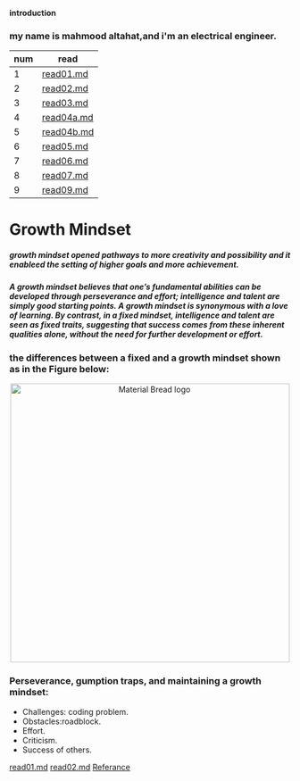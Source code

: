 **introduction**
### my name is mahmood altahat,and i'm an electrical engineer.

|num|read|
|---|----|
|1|[read01.md](read01.md)  |
|2|[read02.md](read02.md)  |
|3|[read03.md](read03.md)  |
|4|[read04a.md](read04a.md)|
|5|[read04b.md](read04b.md)|
|6|[read05.md](read05.md)  |
|7|[read06.md](read06.md)  |
|8|[read07.md](read07.md)  |
|9|[read09.md](read09.md)  |

# **Growth Mindset**


##### growth mindset opened pathways to more creativity and possibility and it enableed the setting of higher goals and more achievement.


##### A growth mindset believes that one’s fundamental abilities can be developed through perseverance and effort; intelligence and talent are simply good starting points. A growth mindset is synonymous with a love of learning. By contrast, in a fixed mindset, intelligence and talent are seen as fixed traits, suggesting that success comes from these inherent qualities alone, without the need for further development or effort.


### the differences between a fixed and a growth mindset shown as in the Figure below:

<p align="center">
  <img width="500" src="https://user-images.githubusercontent.com/20397209/114374291-272e3b00-9b8c-11eb-97b0-188d31d019b5.png" alt="Material Bread logo">
</p>

### Perseverance, gumption traps, and maintaining a growth mindset:

* Challenges: coding problem. 
* Obstacles:roadblock.
* Effort.
* Criticism.
* Success of others.

[read01.md](read01.md)
[read02.md](read02.md)
[Referance](https://www.atlassian.com/blog/inside-atlassian/growth-mindset)

